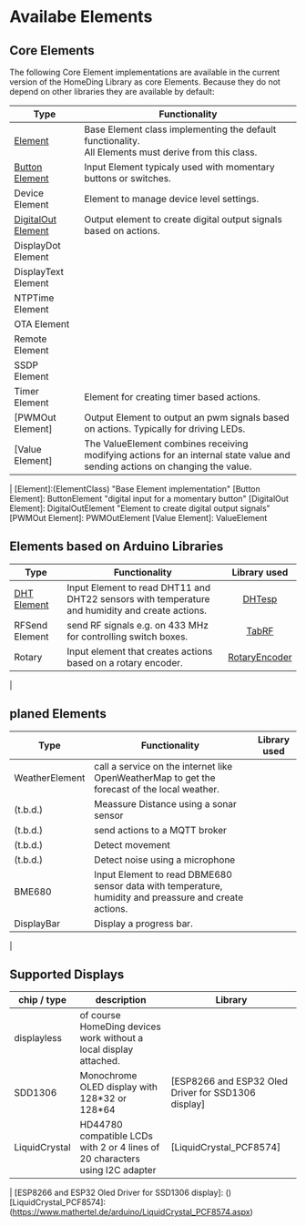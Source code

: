 # Availabe Elements

## Core Elements

The following Core Element implementations are available in the current version of the HomeDing Library as core Elements.
Because they do not depend on other libraries they are available by default:

| Type                 | Functionality
| -----------------    | -------------
| [Element](ElementClass) | Base Element class implementing the default functionality. <br /> All Elements must derive from this class.
| [Button Element](ButtonElement)     | Input Element typicaly used with momentary buttons or switches.
| Device Element       | Element to manage device level settings.
| [DigitalOut Element](DigitalOutElement) | Output element to create digital output signals based on actions.
| DisplayDot Element   |      
| DisplayText Element  |      
| NTPTime Element      |      
| OTA Element          |      
| Remote Element       |      
| SSDP Element         |      
| Timer Element        | Element for creating timer based actions.
| [PWMOut Element]     | Output Element to output an pwm signals based on actions. Typically for driving LEDs.
| [Value Element]      | The ValueElement combines receiving modifying actions for an internal state value and sending actions on changing the value.
|
[Element]:(ElementClass) "Base Element implementation"
[Button Element]: ButtonElement "digital input for a momentary button"
[DigitalOut Element]: DigitalOutElement "Element to create digital output signals"
[PWMOut Element]: PWMOutElement
[Value Element]: ValueElement

## Elements based on Arduino Libraries

| Type                | Functionality | Library used |
| -----------------   | ------------- | :----------: |
| [DHT Element]       | Input Element to read DHT11 and DHT22 sensors with temperature and humidity and create actions. | [DHTesp]
| RFSend Element      | send RF signals e.g. on 433 MHz for controlling switch boxes. | [TabRF]
| Rotary              | Input element that creates actions based on a rotary encoder. | [RotaryEncoder]
|

[DHT Element]: DHTElement "DHT Temperature and Humidity Sensor"

[DHTesp]: https://github.com/beegee-tokyo/DHTesp "DHT library for ESP boards."
[TabRF]: https://github.com/mathertel/tabrf "Table driven RF library"
[RotaryEncoder]: http://www.mathertel.de/Arduino/RotaryEncoderLibrary.aspx "A library for using a rotary encoder as an input."


## planed Elements

| Type                | Functionality | Library used |
| -----------------   | ------------- | :----------: |
| WeatherElement      | call a service on the internet like OpenWeatherMap to get the forecast of the local weather. |
| (t.b.d.)            | Meassure Distance using a sonar sensor |
| (t.b.d.)            | send actions to a MQTT broker |
| (t.b.d.)            | Detect movement
| (t.b.d.)            | Detect noise using a microphone |
| BME680              | Input Element to read DBME680 sensor data with temperature, humidity and preassure and create actions.
| DisplayBar | Display a progress bar.
|

## Supported Displays

| chip / type   | description  | Library      |
| ------------  | ------------ | ------------ |
| displayless   | of course HomeDing devices work without a local display attached. |   |
| SDD1306       | Monochrome OLED display with 128\*32 or 128\*64 | [ESP8266 and ESP32 Oled Driver for SSD1306 display]  |
| LiquidCrystal | HD44780 compatible LCDs with 2 or 4 lines of 20 characters using I2C adapter | [LiquidCrystal_PCF8574] |
|
[ESP8266 and ESP32 Oled Driver for SSD1306 display]: ()
[LiquidCrystal_PCF8574]: (https://www.mathertel.de/arduino/LiquidCrystal_PCF8574.aspx)